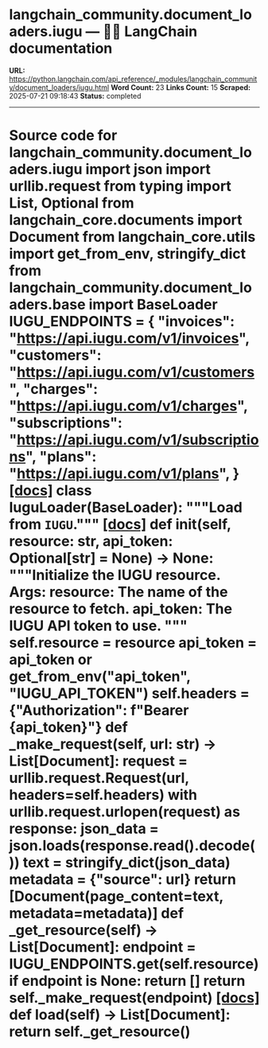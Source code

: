 # langchain_community.document_loaders.iugu — 🦜🔗 LangChain  documentation

**URL:** https://python.langchain.com/api_reference/_modules/langchain_community/document_loaders/iugu.html
**Word Count:** 23
**Links Count:** 15
**Scraped:** 2025-07-21 09:18:43
**Status:** completed

---

# Source code for langchain\_community.document\_loaders.iugu               import json     import urllib.request     from typing import List, Optional          from langchain_core.documents import Document     from langchain_core.utils import get_from_env, stringify_dict          from langchain_community.document_loaders.base import BaseLoader          IUGU_ENDPOINTS = {         "invoices": "https://api.iugu.com/v1/invoices",         "customers": "https://api.iugu.com/v1/customers",         "charges": "https://api.iugu.com/v1/charges",         "subscriptions": "https://api.iugu.com/v1/subscriptions",         "plans": "https://api.iugu.com/v1/plans",     }                              [[docs]](https://python.langchain.com/api_reference/community/document_loaders/langchain_community.document_loaders.iugu.IuguLoader.html#langchain_community.document_loaders.iugu.IuguLoader)     class IuguLoader(BaseLoader):         """Load from `IUGU`."""                         [[docs]](https://python.langchain.com/api_reference/community/document_loaders/langchain_community.document_loaders.iugu.IuguLoader.html#langchain_community.document_loaders.iugu.IuguLoader.__init__)         def __init__(self, resource: str, api_token: Optional[str] = None) -> None:             """Initialize the IUGU resource.                  Args:                 resource: The name of the resource to fetch.                 api_token: The IUGU API token to use.             """             self.resource = resource             api_token = api_token or get_from_env("api_token", "IUGU_API_TOKEN")             self.headers = {"Authorization": f"Bearer {api_token}"}                             def _make_request(self, url: str) -> List[Document]:             request = urllib.request.Request(url, headers=self.headers)                  with urllib.request.urlopen(request) as response:                 json_data = json.loads(response.read().decode())                 text = stringify_dict(json_data)                 metadata = {"source": url}                 return [Document(page_content=text, metadata=metadata)]              def _get_resource(self) -> List[Document]:             endpoint = IUGU_ENDPOINTS.get(self.resource)             if endpoint is None:                 return []             return self._make_request(endpoint)                         [[docs]](https://python.langchain.com/api_reference/community/document_loaders/langchain_community.document_loaders.iugu.IuguLoader.html#langchain_community.document_loaders.iugu.IuguLoader.load)         def load(self) -> List[Document]:             return self._get_resource()